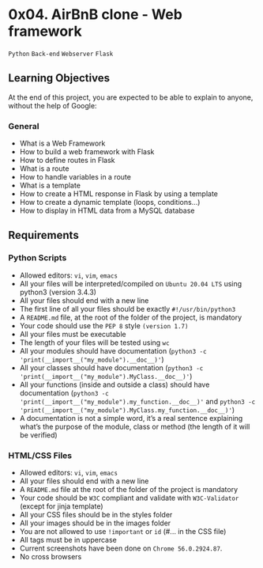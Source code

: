 # 0x04. AirBnB clone - Web framework
`Python` `Back-end` `Webserver` `Flask`

## Learning Objectives
At the end of this project, you are expected to be able to explain to anyone, without the help of Google:

### General
- What is a Web Framework
- How to build a web framework with Flask
- How to define routes in Flask
- What is a route
- How to handle variables in a route
- What is a template
- How to create a HTML response in Flask by using a template
- How to create a dynamic template (loops, conditions…)
- How to display in HTML data from a MySQL database

## Requirements
### Python Scripts
- Allowed editors: `vi`, `vim`, `emacs`
- All your files will be interpreted/compiled on `Ubuntu 20.04 LTS` using python3 (version 3.4.3)
- All your files should end with a new line
- The first line of all your files should be exactly `#!/usr/bin/python3`
- A `README.md` file, at the root of the folder of the project, is mandatory
- Your code should use the `PEP 8` style `(version 1.7)`
- All your files must be executable
- The length of your files will be tested using `wc`
- All your modules should have documentation (`python3 -c 'print(__import__("my_module").__doc__)'`)
- All your classes should have documentation (`python3 -c 'print(__import__("my_module").MyClass.__doc__)'`)
- All your functions (inside and outside a class) should have documentation (`python3 -c 'print(__import__("my_module").my_function.__doc__)'` and `python3 -c 'print(__import__("my_module").MyClass.my_function.__doc__)'`)
- A documentation is not a simple word, it’s a real sentence explaining what’s the purpose of the module, class or method (the length of it will be verified)

### HTML/CSS Files
- Allowed editors: `vi`, `vim`, `emacs`
- All your files should end with a new line
- A `README.md` file at the root of the folder of the project is mandatory
- Your code should be `W3C` compliant and validate with `W3C-Validator` (except for jinja template)
- All your CSS files should be in the styles folder
- All your images should be in the images folder
- You are not allowed to use `!important` or `id` (#... in the CSS file)
- All tags must be in uppercase
- Current screenshots have been done on `Chrome 56.0.2924.87`.
- No cross browsers
